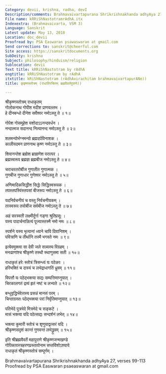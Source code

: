 ```yaml
---
Category: devii, krishna, radha, devI
Description/comments: Brahmavaivartapurana Shrikrishnakhanda adhyAya 27, verses 99-113
File name: kRRiShNastotramrAdhA.itx
Indexextra: (Brahmavaivarta, VSM 3)
Language: Sanskrit
Latest update: May 13, 2018
Location: doc_devii
Proofread by: PSA Easwaran psawaswaran at gmail.com
Send corrections to: sanskrit@cheerful.com
Site access: https://sanskritdocuments.org
SubDeity: krishna
Subject: philosophy/hinduism/religion
Sublocation: devii
Text title: kRRiShNastotram by rAdhA
engtitle: kRRiShNastotram by rAdhA
itxtitle: kRiShNastotram (rAdhAvirachitam brahmavaivartapurANe))
title: कृइष्णस्तोत्रम् (राधाविरचितम् ब्रह्मवैवर्तपुराणे))

---
```

  
 श्रीकृष्णस्तोत्रम् राधाकृतम्   
गोलोकनाथ गोपीश मदीश प्राणवल्लभ ।  
हे दीनबन्धो दीनेश सर्वेश्वर नमोऽस्तु ते ॥ १॥  
  
गोपेश गोसमूहेश यशोदाऽऽनन्दवर्धन ।  
नन्दात्मज सदानन्द नित्यानन्द नमोऽस्तु ते ॥ २॥  
  
शतमन्योर्भग्नमन्यो ब्रह्मदर्पविनाशक ।  
कालीयदमन प्राणनाथ कृष्ण नमोऽस्तु ते ॥ ३॥  
  
शिवानन्तेश ब्रह्मेश ब्राह्मणेश परात्पर ।  
ब्रह्मस्वरूप ब्रह्मज्ञ ब्रह्मबीज नमोऽस्तु ते ॥ ४॥  
  
चराचरतरोर्बीज गुणातीत गुणात्मक ।  
गुणबीज गुणाधार गुणेश्वर नमोऽस्तु ते ॥ ५॥  
  
अणिमादिकसिद्धीश सिद्धेः सिद्धिस्वरूपक ।  
तपस्तपस्विंस्तपसां बीजरूप नमोऽस्तु ते ॥ ६॥  
  
यदनिर्वचनीयं च वस्तु निर्वचनीयकम् ।  
तत्स्वरूप तयोर्बीज सर्वबीज नमोऽस्तु ते ॥ ७॥  
  
अहं सरस्वती लक्ष्मीर्दुर्गा गङ्गा श्रुतिप्रसूः ।  
यस्य पादार्चनान्नित्यं पूज्यास्तस्मै नमो नमः ॥ ८॥  
  
स्पर्शने यस्य भृत्यानां ध्याने चापि दिवानिशम् ।  
पवित्राणि च तीर्थानि तस्मै भगवते नमः ॥ ९॥  
  
इत्येवमुक्त्वा सा देवी जले सन्न्यस्य विग्रहम् ।  
मनःप्राणांश्च श्रीकृष्णे तस्थौ स्थाणुसमा सती ॥ १०॥  
  
राधाकृतं हरेः स्तोत्रं त्रिसन्ध्यं यः पठेन्नरः ।  
हरिभक्तिं च दास्यं च लभेद्राधागतिं ध्रुवम् ॥ ११॥  
  
विपत्तौ यः पठेद्भक्त्या सद्यः सम्पत्तिमाप्नुयात् ।  
चिरकालगतं द्रव्यं हृतं नष्टं च लभ्यते ॥ १२॥  
  
बन्धुवृद्धिर्भवेत्तस्य प्रसन्नं मानसं परम् ।  
चिन्ताग्रस्तः पठेद्भक्त्या परां निर्वृतिमाप्नुयात् ॥ १३॥  
  
पतिभेदे पुत्रभेदे मित्रभेदे च सङ्कटे ।  
मासं भक्त्या यदि पठेत्सद्यः सन्दर्शनं लभेत् ॥ १४॥  
  
भक्त्या कुमारी स्तोत्रं च शृणुयाद्वत्सरं यदि ।  
श्रीकृष्णसदृशं कान्तं गुणवन्तं लभेद्ध्रुवम् ॥ १५॥  
  
इति श्रीब्रह्मवैवर्ते महापुराणे श्रीकृष्णजन्मखण्डे   
गोपिकावस्त्रहरणप्रस्तावोनाम सप्तविंशोऽश्याये  
राधाकृतं श्रीकृष्णस्तोत्रं सम्पूर्णम् ।  
  
  
Brahmavaivartapurana Shrikrishnakhanda adhyAya 27, verses 99-113  
Proofread by PSA Easwaran psaeaswaran at gmail.com  
  
